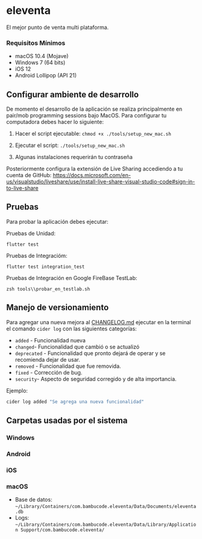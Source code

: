 # eleventa

El mejor punto de venta multi plataforma.

### Requisitos Mínimos

* macOS 10.4 (Mojave)
* Windows 7 (64 bits)
* iOS 12
* Android Lollipop (API 21)

## Configurar ambiente de desarrollo

De momento el desarrollo de la aplicación se realiza principalmente en pair/mob programming sessions bajo MacOS. Para configurar tu computadora debes hacer lo siguiente:

1. Hacer el script ejecutable:
   `chmod +x ./tools/setup_new_mac.sh`

2. Ejecutar el script:
   `./tools/setup_new_mac.sh`

3. Algunas instalaciones requerirán tu contraseña

Posteriormente configura la extensión de Live Sharing accediendo a tu cuenta de GitHub:
<https://docs.microsoft.com/en-us/visualstudio/liveshare/use/install-live-share-visual-studio-code#sign-in-to-live-share>

## Pruebas

Para probar la aplicación debes ejecutar:

Pruebas de Unidad:

```shell
flutter test
```

Pruebas de Integracióm:

```shell
flutter test integration_test
```

Pruebas de Integración en Google FireBase TestLab:

```shell
zsh tools\\probar_en_testlab.sh
```

## Manejo de versionamiento

Para agregar una nueva mejora al [CHANGELOG.md](/CHANGELOG.md) ejecutar en la terminal el comando `cider log` con las siguientes categorías:

* `added` - Funcionalidad nueva
* `changed`- Funcionalidad que cambió o se actualizó
* `deprecated` - Funcionalidad que pronto dejará de operar y se recomienda dejar de usar.
* `removed` - Funcionalidad que fue removida.
* `fixed` - Corrección de bug.
* `security`- Aspecto de seguridad corregido y de alta importancia.

Ejemplo:

```bash
cider log added "Se agrega una nueva funcionalidad"
```

## Carpetas usadas por el sistema

### Windows

### Android

### iOS

### macOS

* Base de datos: `~/Library/Containers/com.bambucode.eleventa/Data/Documents/eleventa.db`
* Logs: `~/Library/Containers/com.bambucode.eleventa/Data/Library/Application Support/com.bambucode.eleventa/`
